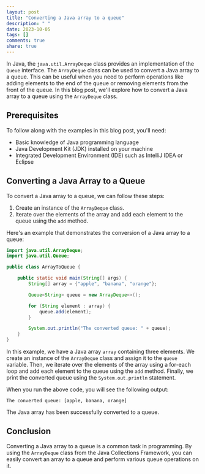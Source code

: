 ```yaml
---
layout: post
title: "Converting a Java array to a queue"
description: " "
date: 2023-10-05
tags: []
comments: true
share: true
---
```


In Java, the ```java.util.ArrayDeque``` class provides an implementation of the ```Queue``` interface. The ```ArrayDeque``` class can be used to convert a Java array to a queue. This can be useful when you need to perform operations like adding elements to the end of the queue or removing elements from the front of the queue. In this blog post, we'll explore how to convert a Java array to a queue using the ```ArrayDeque``` class.

## Prerequisites

To follow along with the examples in this blog post, you'll need:

- Basic knowledge of Java programming language
- Java Development Kit (JDK) installed on your machine
- Integrated Development Environment (IDE) such as IntelliJ IDEA or Eclipse

## Converting a Java Array to a Queue

To convert a Java array to a queue, we can follow these steps:

1. Create an instance of the ```ArrayDeque``` class.
2. Iterate over the elements of the array and add each element to the queue using the ```add``` method.

Here's an example that demonstrates the conversion of a Java array to a queue:

```java
import java.util.ArrayDeque;
import java.util.Queue;

public class ArrayToQueue {

    public static void main(String[] args) {
        String[] array = {"apple", "banana", "orange"};

        Queue<String> queue = new ArrayDeque<>();

        for (String element : array) {
            queue.add(element);
        }

        System.out.println("The converted queue: " + queue);
    }
}
```

In this example, we have a Java array ```array``` containing three elements. We create an instance of the ```ArrayDeque``` class and assign it to the ```queue``` variable. Then, we iterate over the elements of the array using a for-each loop and add each element to the queue using the ```add``` method. Finally, we print the converted queue using the ```System.out.println``` statement.

When you run the above code, you will see the following output:

```
The converted queue: [apple, banana, orange]
```

The Java array has been successfully converted to a queue.

## Conclusion

Converting a Java array to a queue is a common task in programming. By using the ```ArrayDeque``` class from the Java Collections Framework, you can easily convert an array to a queue and perform various queue operations on it.